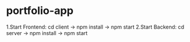 # portfolio-app

1.Start Frontend: cd client -> npm install -> npm start 
2.Start Backend: cd server -> npm install -> npm start
